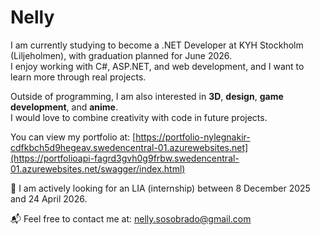 # Nelly 

I am currently studying to become a .NET Developer at KYH Stockholm (Liljeholmen), with graduation planned for June 2026.  
I enjoy working with C#, ASP.NET, and web development, and I want to learn more through real projects.

Outside of programming, I am also interested in **3D**, **design**, **game development**, and **anime**.  
I would love to combine creativity with code in future projects.

You can view my portfolio at: [https://portfolio-nylegnakir-cdfkbch5d9hegeav.swedencentral-01.azurewebsites.net](https://portfolioapi-fagrd3gvh0g9frbw.swedencentral-01.azurewebsites.net/swagger/index.html)

📌 I am actively looking for an LIA (internship) between 8 December 2025 and 24 April 2026.

📬 Feel free to contact me at: nelly.sosobrado@gmail.com
